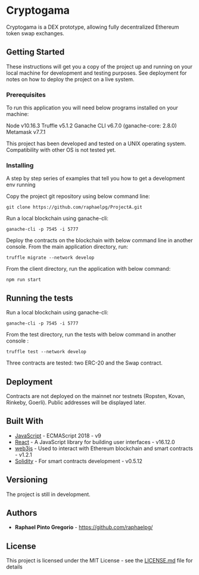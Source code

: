 # Cryptogama

Cryptogama is a DEX prototype, allowing fully decentralized Ethereum token swap exchanges.

## Getting Started

These instructions will get you a copy of the project up and running on your local machine for development and testing purposes. See deployment for notes on how to deploy the project on a live system.

### Prerequisites

To run this application you will need below programs installed on your machine:

Node v10.16.3
Truffle v5.1.2
Ganache CLI v6.7.0 (ganache-core: 2.8.0)
Metamask v7.7.1

This project has been developed and tested on a UNIX operating system.
Compatibility with other OS is not tested yet.


### Installing

A step by step series of examples that tell you how to get a development env running

Copy the project git repository using below command line:

```
git clone https://github.com/raphaelpg/ProjectA.git
```

Run a local blockchain using ganache-cli:

```
ganache-cli -p 7545 -i 5777
```

Deploy the contracts on the blockchain with below command line in another console.
From the main application directory, run:

```
truffle migrate --network develop
```

From the client directory, run the application with below command:

```
npm run start
```


## Running the tests

Run a local blockchain using ganache-cli:

```
ganache-cli -p 7545 -i 5777
```

From the test directory, run the tests with below command in another console :

```
truffle test --network develop
```

Three contracts are tested: two ERC-20 and the Swap contract.


## Deployment

Contracts are not deployed on the mainnet nor testnets (Ropsten, Kovan, Rinkeby, Goerli).
Public addresses will be displayed later.


## Built With

* [JavaScript](https://developer.mozilla.org/en-US/docs/Web/JavaScript) - ECMAScript 2018 - v9
* [React](https://reactjs.org/) - A JavaScript library for building user interfaces - v16.12.0
* [web3js](https://web3js.readthedocs.io/en/v1.2.1/web3.html) - Used to interact with Ethereum blockchain and smart contracts - v1.2.1
* [Solidity](https://solidity.readthedocs.io/en/v0.6.0/#) - For smart contracts development - v0.5.12


## Versioning

The project is still in development.


## Authors

* **Raphael Pinto Gregorio** - https://github.com/raphaelpg/


## License

This project is licensed under the MIT License - see the [LICENSE.md](LICENSE.md) file for details